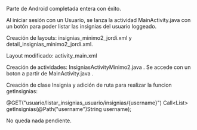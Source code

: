 Parte de Android completada entera con éxito.

Al iniciar sesión con un Usuario, se lanza la actividad MainActivity.java con un botón para poder listar las insignias del usuario loggeado.

Creación de layouts: insignias_minimo2_jordi.xml y  detail_insignias_minimo2_jordi.xml.

Layout modificado: activity_main.xml

Creación de actividades: InsigniasActivityMinimo2.java . Se accede con un boton a partir de MainActivity.java .

Creación de clase Insignia y adición de ruta para realizar la funcion getInsignias:   

@GET("usuario/listar_insignias_usuario/insignias/{username}")
    Call<List<Insignia>> getInsignias(@Path("username")String username);

No queda nada pendiente.
